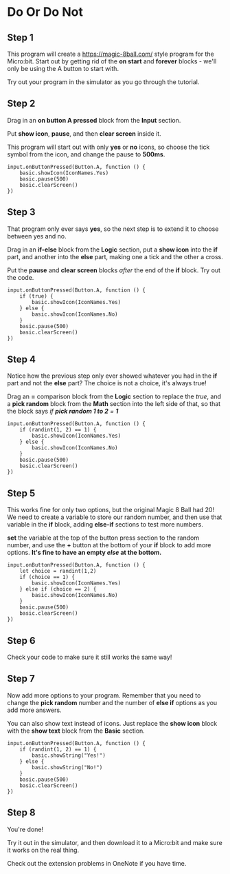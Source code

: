 # Do Or Do Not

## Step 1
This program will create a https://magic-8ball.com/ style program for the Micro:bit.
Start out by getting rid of the **on start** and **forever** blocks - we'll only be using
the A button to start with.

Try out your program in the simulator as you go through the tutorial.


## Step 2
Drag in an **on button A pressed** block from the **Input** section.

Put **show icon**, **pause**, and then **clear screen** inside it.

This program will start out with only **yes** or **no** icons, so choose the tick
symbol from the icon, and change the pause to **500ms**.

```blocks
input.onButtonPressed(Button.A, function () {
    basic.showIcon(IconNames.Yes)
    basic.pause(500)
    basic.clearScreen()
})
```

## Step 3
That program only ever says **yes**, so the next step is to extend it to
choose between yes and no.

Drag in an **if-else** block from the **Logic** section, put a **show icon**
into the **if** part, and another into the **else** part, making one a tick
and the other a cross.

Put the **pause** and **clear screen** blocks *after* the end of the **if**
block. Try out the code.

```blocks
input.onButtonPressed(Button.A, function () {
    if (true) {
        basic.showIcon(IconNames.Yes)
    } else {
        basic.showIcon(IconNames.No)
    }
    basic.pause(500)
    basic.clearScreen()
})
```

## Step 4
Notice how the previous step only ever showed whatever you had in the **if**
part and not the **else** part? The choice is not a choice, it's always true!

Drag an **=** comparison block from the **Logic** section to replace the *true*,
and a **pick random** block from the **Math** section into the left side of that,
so that the block says *if **pick random 1 to 2** = **1***

```blocks
input.onButtonPressed(Button.A, function () {
    if (randint(1, 2) == 1) {
        basic.showIcon(IconNames.Yes)
    } else {
        basic.showIcon(IconNames.No)
    }
    basic.pause(500)
    basic.clearScreen()
})
```

## Step 5
This works fine for only two options, but the original Magic 8 Ball had 20!
We need to create a variable to store our random number, and then use that variable
in the **if** block, adding **else-if** sections to test more numbers.

**set** the variable at the top of the button press section to the random
number, and use the **+** button at the bottom of your **if** block to add
more options. **It's fine to have an empty *else* at the bottom.**

```blocks
input.onButtonPressed(Button.A, function () {
    let choice = randint(1,2)
    if (choice == 1) {
        basic.showIcon(IconNames.Yes)
    } else if (choice == 2) {
        basic.showIcon(IconNames.No)
    }
    basic.pause(500)
    basic.clearScreen()
})
```

## Step 6
Check your code to make sure it still works the same way!

## Step 7
Now add more options to your program. Remember that you need to change
the **pick random** number and the number of **else if** options as you add
more answers.

You can also show text instead of icons. Just replace the **show icon** block
with the **show text** block from the **Basic** section.
```blocks
input.onButtonPressed(Button.A, function () {
    if (randint(1, 2) == 1) {
        basic.showString("Yes!")
    } else {
        basic.showString("No!")
    }
    basic.pause(500)
    basic.clearScreen()
})
```

## Step 8
You're done!

Try it out in the simulator, and then download it to a Micro:bit and make
sure it works on the real thing.

Check out the extension problems in OneNote if you have time.

